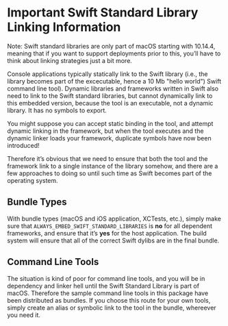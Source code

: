 # Important Swift Standard Library Linking Information

Note: Swift standard libraries are only part of macOS starting with 10.14.4,
meaning that if you want to support deployments prior to this, you’ll have
to think about linking strategies just a bit more.

Console applications typically statically link to the Swift library (i.e.,
the library becomes part of the excecutable, hence a 10 Mb "hello world")
Swift command line tool). Dynamic libraries and frameworks written in Swift also
need to link to the Swift standard libraries, but cannot dynamically link to
this embedded version, because the tool is an executable, not a dynamic library.
It has no symbols to export.

You might suppose you can accept static binding in the tool, and attempt dynamic
linking in the framework, but when the tool executes and the dynamic linker
loads your framework, duplicate symbols have now been introduced!

Therefore it’s obvious that we need to ensure that both the tool and the
framework link to a single instance of the library somehow, and there are a
few approaches to doing so until such time as Swift becomes part of the
operating system.


## Bundle Types

With bundle types (macOS and iOS application, XCTests, etc.), simply make sure
that `ALWAYS_EMBED_SWIFT_STANDARD_LIBRARIES` is **no** for all dependent
frameworks, and ensure that it’s **yes** for the host application. The build
system will ensure that all of the correct Swift dylibs are in the final bundle.


## Command Line Tools

The situation is kind of poor for command line tools, and you will be in
dependency and linker hell until the Swift Standard Library is part of macOS.
Therefore the sample command line tools in this package have been distributed
as bundles. If you choose this route for your own tools, simply create an
alias or symbolic link to the tool in the bundle, whereever you need it.

